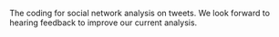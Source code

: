 The coding for social network analysis on tweets. 
We look forward to hearing feedback to improve our current analysis.
